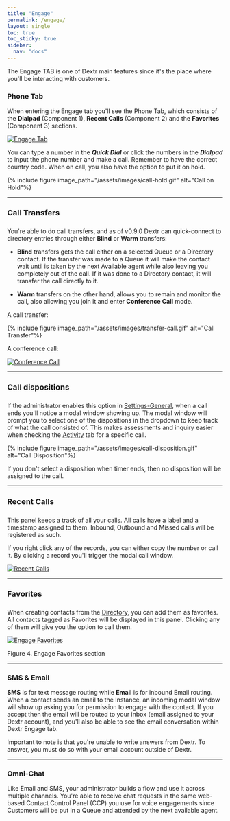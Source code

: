 ```yaml
---
title: "Engage"
permalink: /engage/
layout: single
toc: true
toc_sticky: true
sidebar: 
  nav: "docs"
---
```


The Engage TAB is one of Dextr main features since it's the place where you'll be interacting with customers. 

### Phone Tab

When entering the Engage tab you'll see the Phone Tab, which consists of the **Dialpad** (Component 1), **Recent Calls** (Component 2) and the **Favorites** (Component 3) sections.

[![Engage Tab](/assets/images/engage-tab.jpg)](/assets/images/engage-tab.jpg)

You can type a number in the ***Quick Dial*** or click the numbers in the ***Dialpad*** to input the phone number and make a call. Remember to have the correct country code. When on call, you also have the option to put it on hold. 

{% include figure image_path="/assets/images/call-hold.gif" alt="Call on Hold"%}

----

#### Call Transfers

You're able to do call transfers, and as of v0.9.0 Dextr can quick-connect to directory entries through either **Blind** or **Warm** transfers: 

- **Blind** transfers gets the call either on a selected Queue or a Directory contact. If the transfer was made to a Queue it will  make the contact wait until is taken by the next Available agent while also leaving you completely out of the call. If it was done to a Directory contact, it will transfer the call directly to it.

- **Warm** transfers on the other hand, allows you to remain and monitor the call, also allowing you join it and enter **Conference Call** mode.

A call transfer:

{% include figure image_path="/assets/images/transfer-call.gif" alt="Call Transfer"%}

A conference call:

[![Conference Call](/assets/images/conference-call.jpg)](/assets/images/conference-call.jpg)

----
#### Call dispositions

If the administrator enables this option in [Settings-General](/settings/), when a call ends you'll notice a modal window showing up. The modal window will prompt you to select one of the dispositions in the dropdown to keep track of what the call consisted of. This makes assessments and inquiry easier when checking the [Activity](/activity/) tab for a specific call.

{% include figure image_path="/assets/images/call-disposition.gif" alt="Call Disposition"%}

If you don't select a disposition when timer ends, then no disposition will be assigned to the call.

----

#### Recent Calls

This panel keeps a track of all your calls. All calls have a label and a timestamp assigned to them. Inbound, Outbound and Missed calls will be registered as such.

If you right click any of the records, you can either copy the number or call it. By clicking a record you'll trigger the modal call window.

[![Recent Calls](/assets/images/recent-calls.jpg)](/assets/images/recent-calls.jpg)

----

#### Favorites

When creating contacts from the [Directory](/directory/), you can add them as favorites. All contacts tagged as Favorites will be displayed in this panel. Clicking any of them will give you the option to call them.

[![Engage Favorites](/assets/images/engage-favorites.jpg)](/assets/images/engage-favorites.jpg)

Figure 4. Engage Favorites section

----

### SMS & Email

**SMS** is for text message routing while **Email** is for inbound Email routing. When a contact sends an email to the Instance, an incoming modal window will show up asking you for permission to engage with the contact. If you accept then the email will be routed to your inbox (email assigned to your Dextr account), and you'll also be able to see the email conversation within Dextr Engage tab.

Important to note is that you're unable to write answers from Dextr. To answer, you must do so with your email account outside of Dextr. 

----
### Omni-Chat

Like Email and SMS, your administrator builds a flow and use it across multiple channels. You're able to receive chat requests in the same web-based Contact Control Panel (CCP) you use for voice engagements since Customers will be put in a Queue and attended by the next available agent.

<style>
   h4 {
      font-size: 18px;
   }
</style>